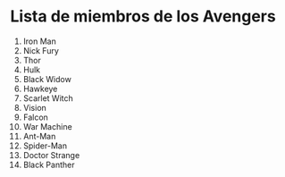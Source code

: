 # Lista de miembros de los Avengers

1. Iron Man
2. Nick Fury
3. Thor
4. Hulk
5. Black Widow
6. Hawkeye
7. Scarlet Witch
8. Vision
9. Falcon
10. War Machine
11. Ant-Man
12. Spider-Man
13. Doctor Strange
14. Black Panther